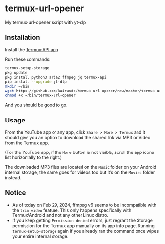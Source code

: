 # termux-url-opener
My termux-url-opener script with yt-dlp

## Installation
Install the [Termux:API app](https://f-droid.org/en/packages/com.termux.api/)

Run these commands:

```sh
termux-setup-storage
pkg update
pkg install python3 aria2 ffmpeg jq termux-api
pip install --upgrade yt-dlp
mkdir ~/bin
wget https://github.com/kairusds/termux-url-opener/raw/master/termux-url-opener -P ~/bin
chmod +x ~/bin/termux-url-opener
```

And you should be good to go.

## Usage
From the YouTube app or any app, click `Share > More > Termux` and it should give you an option to download the shared link via MP3 or Video from the Termux app.

(For the YouTube app, if the `More` button is not visible, scroll the app icons list horizontally to the right.)

The downloaded MP3 files are located on the `Music` folder on your Android internal storage, the same goes for videos too but it's on the `Movies` folder instead.

## Notice
- As of today on Feb 29, 2024, ffmpeg v6 seems to be incompatible with the `trim video` feature. This only happens specifically with Termux/Android and not any other Linux distro.
- If you keep getting `Permission denied` errors, just regrant the Storage permission for the Termux app manually on its app info page. Running `termux-setup-storage` again if you already ran the command once wipes your entire internal storage.
